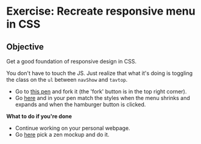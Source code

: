 # Exercise: Recreate responsive menu in CSS

## Objective
Get a good foundation of responsive design in CSS.

You don't have to touch the JS. Just realize that what it's doing is toggling the class on the `ul` between `navShow` and `tavtop`.


- Go to [this pen](https://codepen.io/Chelsea-Dover/pen/KXaMjO/) and fork it (the 'fork' button is in the top right corner).
- Go [here](https://codepen.io/Chelsea-Dover/full/ggbdyV/) and in your pen match the styles when the menu shrinks and expands and when the hamburger button is clicked.

**What to do if you're done**

- Continue working on your personal webpage.
- Go [here](https://github.com/Chelsea-Dover/introToFrontEnd/blob/master/Day_5/labs/all_zens.md) pick a zen mockup and do it.